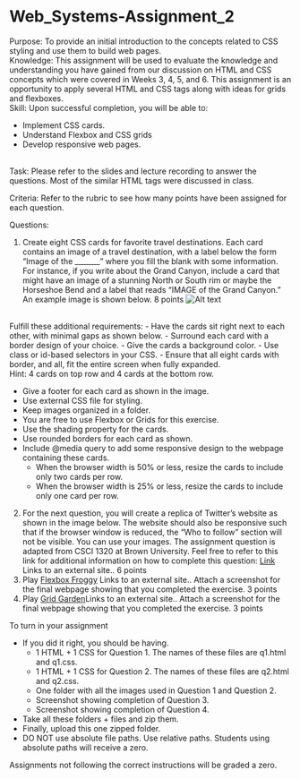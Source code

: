 # Web_Systems-Assignment_2
Purpose: To provide an initial introduction to the concepts related to CSS styling and use them to build web pages.
<br>
Knowledge:  This assignment will be used to evaluate the knowledge and understanding you have gained from our discussion on HTML and CSS concepts which were covered in Weeks 3, 4, 5, and 6. This assignment is an opportunity to apply several HTML and CSS tags along with ideas for grids and flexboxes.
<br>
Skill: Upon successful completion, you will be able to:
<br>
- Implement CSS cards.
- Understand Flexbox and CSS grids
- Develop responsive web pages.
<br>
Task: Please refer to the slides and lecture recording to answer the questions. Most of the similar HTML tags were discussed in class.

Criteria: Refer to the rubric to see how many points have been assigned for each question.

Questions:

1. Create eight CSS cards for favorite travel destinations. Each card contains an image of a travel destination, with a label below the form “Image of the _______” where you fill the blank with some information. For instance, if you write about the Grand Canyon, include a card that might have an image of a stunning North or South rim or maybe the Horseshoe Bend and a label that reads “IMAGE of the Grand Canyon.” An example image is shown below.  8 points
   ![Alt text](../images/image1.jpg "a title")
<br>
Fulfill these additional requirements:
- Have the cards sit right next to each other, with minimal gaps as shown below.
- Surround each card with a border design of your choice.
- Give the cards a background color.
- Use class or id-based selectors in your CSS.
- Ensure that all eight cards with border, and all, fit the entire screen when fully expanded.
<br>
Hint: 4 cards on top row and 4 cards at the bottom row.

- Give a footer for each card as shown in the image.
- Use external CSS file for styling.
- Keep images organized in a folder.
- You are free to use Flexbox or Grids for this exercise.
- Use the shading property for the cards.
- Use rounded borders for each card as shown.
- Include @media query to add some responsive design to the webpage containing these cards.
  - When the browser width is 50% or less, resize the cards to include only two cards per row.
  - When the browser width is 25% or less, resize the cards to include only one card per row.

2. For the next question, you will create a replica of Twitter’s website as shown in the image below. The website should also be responsive such that if the browser window is reduced, the “Who to follow” section will not be visible. You can use your images. The assignment question is adapted from CSCI 1320 at Brown University. Feel free to refer to this link for additional information on how to complete this question: [Link](https://cs.brown.edu/courses/csci1320/assignments/assignment1/assignment1.html) Links to an external site..  6 points
3. Play [Flexbox Froggy](https://flexboxfroggy.com/) Links to an external site.. Attach a screenshot for the final webpage showing that you completed the exercise.  3 points
4. Play [Grid Garden](https://cssgridgarden.com/)Links to an external site.. Attach a screenshot for the final webpage showing that you completed the exercise.  3 points

To turn in your assignment

- If you did it right, you should be having.
  - 1 HTML + 1 CSS for Question 1. The names of these files are q1.html and q1.css.
  - 1 HTML + 1 CSS for Question 2. The names of these files are q2.html and q2.css.
  - One folder with all the images used in Question 1 and Question 2.
  - Screenshot showing completion of Question 3.
  - Screenshot showing completion of Question 4.
- Take all these folders + files and zip them.
- Finally, upload this one zipped folder.
- DO NOT use absolute file paths. Use relative paths. Students using absolute paths will receive a zero.

Assignments not following the correct instructions will be graded a zero. 
